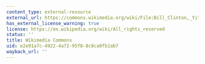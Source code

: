 ```yaml
---
content_type: external-resource
external_url: https://commons.wikimedia.org/wiki/File:Bill_Clinton,_Yitzhak_Rabin,_Yasser_Arafat_at_the_White_House_1993-09-13.jpg
has_external_license_warning: true
license: https://en.wikipedia.org/wiki/All_rights_reserved
status: ''
title: Wikimedia Commons
uid: e2e91a7c-4922-4a72-95f8-8c8ca0fb1ab7
wayback_url: ''
---
```

